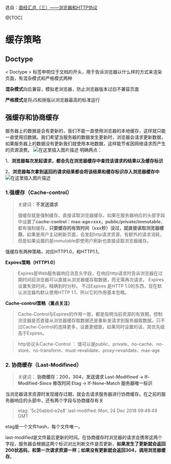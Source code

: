 选自：[面经汇总（三）——浏览器和HTTP协议](https://blog.csdn.net/weixin_42729843/article/details/105504469)

@[TOC]
# 缓存策略
## Doctype
< Doctype > 标签申明位于文档的开头，用于告诉浏览器以什么样的方式来渲染页面，有混杂模式和严格模式两种

**混杂模式**向后兼容，模拟老浏览器，防止浏览器版本过旧不兼容页面

**严格模式**是将JS和排版以浏览器最高的标准运行

## 强缓存和协商缓存
服务器上的数据是会有更新的，我们不能一直使用浏览器的本地缓存，这样就只能一直使用旧数据。我们希望当服务器的数据发生更新时，浏览器会请求更新数据，如果服务器上的数据没有更新我们就使用本地数据，这样能节省因网络请求而产生的资源浪费。
![在这里插入图片描述](https://img-blog.csdnimg.cn/20210308194202184.png?x-oss-process=image/watermark,type_ZmFuZ3poZW5naGVpdGk,shadow_10,text_aHR0cHM6Ly9ibG9nLmNzZG4ubmV0L2FidWFuZGVu,size_16,color_FFFFFF,t_70)
明确两点：

1、**浏览器每次发起请求，都会先在浏览器缓存中查找该请求的结果以及缓存标识**

2、**浏览器每次拿到返回的请求结果都会将该结果和缓存标识存入浏览器缓存中**
![在这里插入图片描述](https://img-blog.csdnimg.cn/20210308194235693.png?x-oss-process=image/watermark,type_ZmFuZ3poZW5naGVpdGk,shadow_10,text_aHR0cHM6Ly9ibG9nLmNzZG4ubmV0L2FidWFuZGVu,size_16,color_FFFFFF,t_70)
### 1.强缓存（Cache-control）
>关键词：**不发送请求**
>
>强缓存就是强制缓存，直接读取浏览器缓存。如果在服务器响应的头部字段中设置了**cache-control：max-age=xxx，public/private/immutable**，都有强制缓存，**只要缓存的有效时间（xxx秒）没过，就直接读取浏览器缓存**。如果是用户主动刷新页面，会发起http请求资源，有额外的请求消耗，但是如果设置的是immutable即使用户刷新也直接读取浏览器缓存。 

强缓存有两种策略，对应HTTP1.0，和HTTP1.1。

**Expires策略（HTTP1.0）**
>Expires是Web服务器响应消息头字段，在响应http请求时告诉浏览器在过期时间前浏览器可以直接从浏览器缓存取数据，而无需再次请求。
>Expires设置失效时间，精确到时分秒。 不过Expires 是HTTP 1.0的东西，现在默认浏览器均默认使用HTTP 1.1，所以它的作用基本忽略。

**Cache-control策略（重点关注）**

> Cache-Control与Expires的作用一致，都是指明当前资源的有效期，控制浏览器是否直接从浏览器缓存取数据还是重新发请求到服务器取数据。只不过Cache-Control的选择更多，设置更细致，如果同时设置的话，其优先级高于Expires。
>

>
> http协议头Cache-Control ： 值可以是public、private、no-cache、no-
> store、no-transform、must-revalidate、proxy-revalidate、max-age

### 2. 协商缓存（Last-Modifined）
>关键词：
>**协商缓存：200，304，发送请求
>Last-Modifined -> If-Modified-Since 修改时间
>Etag -> If-None-Match 服务器唯一标识**

 当浏览器请求资源时发现缓存过期，就会去请求服务器进行协商缓存。在之前的服务器响应的头部中，还有两个字段与协商缓存有关

> etag: '5c20abbd-e2e8'
> last-modified: Mon, 24 Dec 2018 09:49:49 GMT

etag是一个文件hash，每个文件唯一。

last-modified是文件最后更新的时间。在协商缓存时浏览器的请求会携带这两个字段，服务器会根据这两个标识对比判断文件是否更新，**如果发生了更新就会返回200状态码，和第一次请求资源一样；如果没有更新就会返回304，调用浏览器缓存**。 
